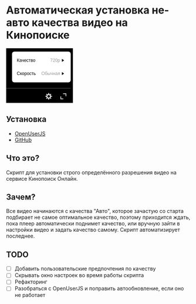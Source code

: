 # Автоматическая установка не-авто качества видео на Кинопоиске
![Скриншот панельки на Кинопоиске](./screenshot.png)

## Установка
* [OpenUserJS](https://openuserjs.org/scripts/Seryiza/Save_video_quality_on_Kinopoisk)
* [GitHub](https://github.com/Seryiza/userscripts-and-userstyles/raw/master/KinopoiskVideoQuality/save-video-quality-on-kinopoisk.user.js)

## Что это?
Скрипт для установки строго определённого разрешения видео на сервисе Кинопоиск Онлайн.

## Зачем?
Все видео начинаются с качества "Авто", которое зачастую со старта подбирает не самое оптимальное качество, поэтому приходится ждать, пока плеер автоматически поднимет качество, или вручную зайти в настройки видео и задать качество самому. Скрипт автоматизирует последнее.

## TODO
- [ ] Добавить пользовательские предпочтения по качеству
- [ ] Скрывать окно настроек во время работы скрипта
- [ ] Рефакторинг
- [ ] Разобраться с OpenUserJS и поправить автообновление, если оно не работает
